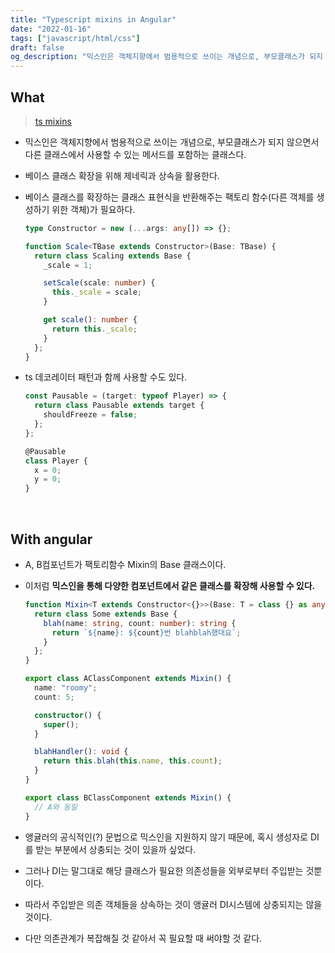 ```yaml
---
title: "Typescript mixins in Angular"
date: "2022-01-16"
tags: ["javascript/html/css"]
draft: false
og_description: "믹스인은 객체지향에서 범용적으로 쓰이는 개념으로, 부모클래스가 되지 않으면서 다른 클래스에서 사용할 수 있는 메서드를 포함하는 클래스다."
---
```


## What

> [ts mixins](https://www.typescriptlang.org/docs/handbook/mixins.html)

- 믹스인은 객체지향에서 범용적으로 쓰이는 개념으로, 부모클래스가 되지 않으면서 다른 클래스에서 사용할 수 있는 메서드를 포함하는 클래스다.
- 베이스 클래스 확장을 위해 제네릭과 상속을 활용한다.
- 베이스 클래스를 확장하는 클래스 표현식을 반환해주는 팩토리 함수(다른 객체를 생성하기 위한 객체)가 필요하다.

  ```ts
  type Constructor = new (...args: any[]) => {};

  function Scale<TBase extends Constructor>(Base: TBase) {
    return class Scaling extends Base {
      _scale = 1;

      setScale(scale: number) {
        this._scale = scale;
      }

      get scale(): number {
        return this._scale;
      }
    };
  }
  ```

- ts 데코레이터 패턴과 함께 사용할 수도 있다.

  ```ts
  const Pausable = (target: typeof Player) => {
    return class Pausable extends target {
      shouldFreeze = false;
    };
  };

  @Pausable
  class Player {
    x = 0;
    y = 0;
  }
  ```

<br />

## With angular

- A, B컴포넌트가 팩토리함수 Mixin의 Base 클래스이다.
- 이처럼 **믹스인을 통해 다양한 컴포넌트에서 같은 클래스를 확장해 사용할 수 있다.**

  ```ts
  function Mixin<T extends Constructor<{}>>(Base: T = class {} as any) {
    return class Some extends Base {
      blah(name: string, count: number): string {
        return `${name}: ${count}번 blahblah했대요`;
      }
    };
  }
  ```

  ```ts
  export class AClassComponent extends Mixin() {
    name: "roomy";
    count: 5;

    constructor() {
      super();
    }

    blahHandler(): void {
      return this.blah(this.name, this.count);
    }
  }

  export class BClassComponent extends Mixin() {
    // A와 동일
  }
  ```

- 앵귤러의 공식적인(?) 문법으로 믹스인을 지원하지 않기 때문에, 혹시 생성자로 DI를 받는 부분에서 상충되는 것이 있을까 싶었다.
- 그러나 DI는 말그대로 해당 클래스가 필요한 의존성들을 외부로부터 주입받는 것뿐이다.
- 따라서 주입받은 의존 객체들을 상속하는 것이 앵귤러 DI시스템에 상충되지는 않을 것이다.
- 다만 의존관계가 복잡해질 것 같아서 꼭 필요할 때 써야할 것 같다.
